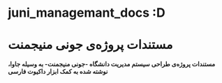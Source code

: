 # juni_managemant_docs :D
# مستندات پروژه‌ی جونی منیجمنت

**مستندات پروژه‌ی طراحی سیستم مدیریت دانشگاه -جونی منیجمنت- به وسیله جاوا، نوشته شده به کمک ابزار داکیوت فارسی**